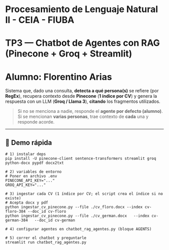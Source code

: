 # Procesamiento de Lenguaje Natural II - CEIA - FIUBA
# TP3 — Chatbot de **Agentes** con RAG (Pinecone + Groq + Streamlit)
# Alumno: Florentino Arias

Sistema que, dado una consulta, **detecta a qué persona(s)** se refiere (por **RegEx**),
recupera contexto desde **Pinecone** (**1 índice por CV**) y genera la respuesta con un LLM
(**Groq / Llama 3**), **citando** los fragmentos utilizados.

> Si no se menciona a nadie, responde el **agente por defecto (alumno)**.  
> Si se mencionan **varias personas**, trae contexto de **cada** una y responde acorde.

---

## 🚀 Demo rápida

```shell
# 1) instalar deps
pip install -U pinecone-client sentence-transformers streamlit groq python-docx pypdf docx2txt

# 2) variables de entorno
# Poner en archivo .env
PINECONE_API_KEY="..."
GROQ_API_KEY="..."

# 3) ingestar cada CV (1 índice por CV; el script crea el índice si no existe)
# Acepta docx y pdf
python ingestar_cv_pinecone.py --file ./cv_floro.docx --index cv-floro-384 --doc_id cv-floro
python ingestar_cv_pinecone.py --file ./cv_german.docx   --index cv-german-384   --doc_id cv-german

# 4) configurar agentes en chatbot_rag_agentes.py (bloque AGENTS)

# 5) correr el chatbot y preguntarle
streamlit run chatbot_rag_agentes.py
